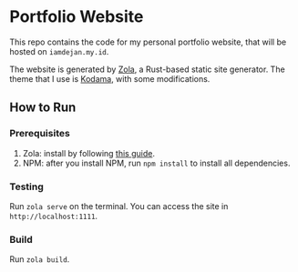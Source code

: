 # Portfolio Website

This repo contains the code for my personal portfolio website, that will be hosted on `iamdejan.my.id`.

The website is generated by [Zola](https://www.getzola.org/), a Rust-based static site generator. The theme that I use is [Kodama](https://www.getzola.org/themes/kodama-theme/), with some modifications.

## How to Run

### Prerequisites

1) Zola: install by following [this guide](https://www.getzola.org/documentation/getting-started/installation/).
2) NPM: after you install NPM, run `npm install` to install all dependencies.

### Testing

Run `zola serve` on the terminal. You can access the site in `http://localhost:1111`.

### Build

Run `zola build`.
